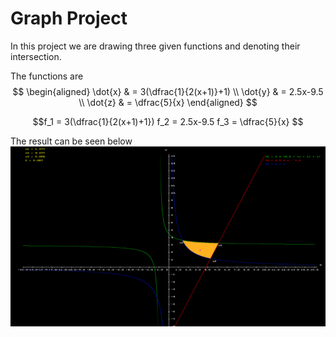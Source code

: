 # Graph Project

In this project we are drawing three given functions and denoting their intersection.

The functions are
$$
\begin{aligned}
\dot{x} & = 3(\dfrac{1}{2(x+1)}+1) \\
\dot{y} & =  2.5x-9.5  \\
\dot{z} & = \dfrac{5}{x} 
\end{aligned}
$$

$$f_1 = 3(\dfrac{1}{2(x+1)+1}) 
f_2 = 2.5x-9.5 
f_3 = \dfrac{5}{x} $$

The result can be seen below
![alt text](image.PNG)
